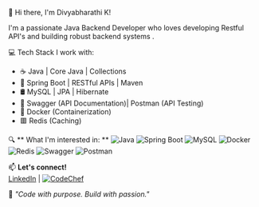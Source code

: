 👋 Hi there, I'm Divyabharathi K!

I'm a passionate Java Backend Developer who loves developing Restful API's and building robust backend systems .

💻  Tech Stack I work with:
- ☕ Java | Core Java | Collections
- 🌱 Spring Boot | RESTful APIs | Maven
- 🛢️ MySQL | JPA | Hibernate 
- 📘 Swagger (API Documentation)| Postman (API Testing)
- 🐳 Docker (Containerization)
- 🟥 Redis (Caching)

🔍 ** What I'm interested in: **
![Java](https://img.shields.io/badge/Java-Backend-blue?logo=openjdk)
![Spring Boot](https://img.shields.io/badge/SpringBoot-Framework-brightgreen?logo=springboot)
![MySQL](https://img.shields.io/badge/MySQL-Database-blue?logo=mysql)
![Docker](https://img.shields.io/badge/Docker-Containerization-2496ED?logo=docker)
![Redis](https://img.shields.io/badge/Redis-Caching-red?logo=redis)
![Swagger](https://img.shields.io/badge/Swagger-API%20Docs-green?logo=swagger)
![Postman](https://img.shields.io/badge/Postman-API%20Testing-orange?logo=postman)


📫 **Let's connect!**  
[LinkedIn](https://www.linkedin.com/in/divyabharathi-k-203544299/) | 
[![CodeChef](https://upload.wikimedia.org/wikipedia/commons/7/7b/Codechef_logo.png)](https://www.codechef.com/users/divyabharathi6)


📌 _"Code with purpose. Build with passion."_
